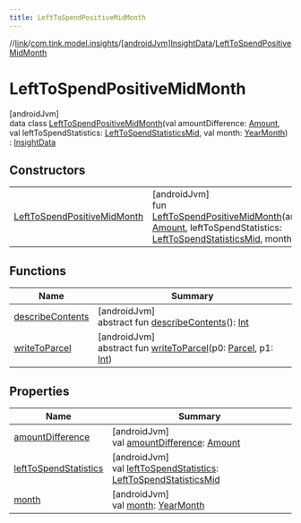 ```yaml
---
title: LeftToSpendPositiveMidMonth
---
```

//[link](../../../../index.html)/[com.tink.model.insights](../../index.html)/[[androidJvm]InsightData](../index.html)/[LeftToSpendPositiveMidMonth](index.html)



# LeftToSpendPositiveMidMonth



[androidJvm]\
data class [LeftToSpendPositiveMidMonth](index.html)(val amountDifference: [Amount](../../../com.tink.model.misc/[android-jvm]-amount/index.html), val leftToSpendStatistics: [LeftToSpendStatisticsMid](../../../com.tink.model.leftToSpend/[android-jvm]-left-to-spend-statistics-mid/index.html), val month: [YearMonth](../../../com.tink.model.time/[android-jvm]-year-month/index.html)) : [InsightData](../index.html)



## Constructors


| | |
|---|---|
| [LeftToSpendPositiveMidMonth](-left-to-spend-positive-mid-month.html) | [androidJvm]<br>fun [LeftToSpendPositiveMidMonth](-left-to-spend-positive-mid-month.html)(amountDifference: [Amount](../../../com.tink.model.misc/[android-jvm]-amount/index.html), leftToSpendStatistics: [LeftToSpendStatisticsMid](../../../com.tink.model.leftToSpend/[android-jvm]-left-to-spend-statistics-mid/index.html), month: [YearMonth](../../../com.tink.model.time/[android-jvm]-year-month/index.html)) |


## Functions


| Name | Summary |
|---|---|
| [describeContents](../../../com.tink.service.provider/[android-jvm]-provider-filter/index.html#-1578325224%2FFunctions%2F-812656150) | [androidJvm]<br>abstract fun [describeContents](../../../com.tink.service.provider/[android-jvm]-provider-filter/index.html#-1578325224%2FFunctions%2F-812656150)(): [Int](https://kotlinlang.org/api/latest/jvm/stdlib/kotlin/-int/index.html) |
| [writeToParcel](../../../com.tink.service.provider/[android-jvm]-provider-filter/index.html#-1754457655%2FFunctions%2F-812656150) | [androidJvm]<br>abstract fun [writeToParcel](../../../com.tink.service.provider/[android-jvm]-provider-filter/index.html#-1754457655%2FFunctions%2F-812656150)(p0: [Parcel](https://developer.android.com/reference/kotlin/android/os/Parcel.html), p1: [Int](https://kotlinlang.org/api/latest/jvm/stdlib/kotlin/-int/index.html)) |


## Properties


| Name | Summary |
|---|---|
| [amountDifference](amount-difference.html) | [androidJvm]<br>val [amountDifference](amount-difference.html): [Amount](../../../com.tink.model.misc/[android-jvm]-amount/index.html) |
| [leftToSpendStatistics](left-to-spend-statistics.html) | [androidJvm]<br>val [leftToSpendStatistics](left-to-spend-statistics.html): [LeftToSpendStatisticsMid](../../../com.tink.model.leftToSpend/[android-jvm]-left-to-spend-statistics-mid/index.html) |
| [month](month.html) | [androidJvm]<br>val [month](month.html): [YearMonth](../../../com.tink.model.time/[android-jvm]-year-month/index.html) |

